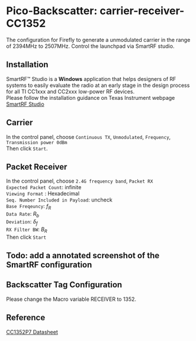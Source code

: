 # Pico-Backscatter: carrier-receiver-CC1352
The configuration for Firefly to generate a unmodulated carrier in the range of 2394MHz to 2507MHz.
Control the launchpad via SmartRF studio.

## Installation
SmartRF™ Studio is a **Windows** application that helps designers of RF systems to easily evaluate the radio at an early stage in the design process for all TI CC1xxx and CC2xxx low-power RF devices.
<br> Please follow the installation guidance on Texas Instrument webpage [SmartRF Studio](https://www.ti.com/tool/SMARTRFTM-STUDIO#:~:text=SmartRF%E2%84%A2%20Studio%20is%20a%20Windows%20application%20that%20can%20be,stage%20in%20the%20design%20process.)

## Carrier
In the control panel, choose `Continuous TX`, `Unmodulated`, `Frequency`, `Transmission power 0dBm`
<br>Then click `Start`.

## Packet Receiver
In the control panel, choose `2.4G frequency band`, `Packet RX`
<br>`Expected Packet Count`: infinite
<br>`Viewing Format` : Hexadecimal
<br>`Seq. Number Included in Payload`: uncheck
<br>`Base Freqeuncy`: $f_{R}$
<br>`Data Rate`: $R_{b}$
<br>`Deviation`: $\delta_f$
<br>`RX Filter BW`: $B_{R}$
<br>Then click `Start`

## Todo: add a annotated screenshot of the SmartRF configuration

## Backscatter Tag Configuration
Please change the Macro variable RECEIVER to 1352.

## Reference
[CC1352P7 Datasheet](https://www.ti.com/product/CC1352P7)
